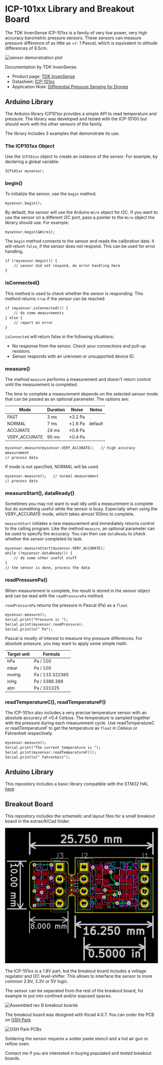# ICP-101xx Library and Breakout Board

The TDK InvenSense ICP-101xx is a family of very low power, very high accuracy barometric pressure sensors. These sensors can measure pressure difference of as little as +/- 1 Pascal, which is equivalent to altitude differences of 8.5cm.

![sensor demonstration plot](./extras/Images/sensor-plot.png)

Documentation by TDK InvenSense:
* Product page: [TDK InvenSense](https://www.invensense.com/products/1-axis/icp-101xx/)
* Datasheet: [ICP-101xx](http://www.invensense.com/wp-content/uploads/2018/01/DS-000186-ICP-101xx-v1.0.pdf)
* Application Note: [Differential Pressure Sensing for Drones](https://www.invensense.com/download-pdf/an-000119-differential-pressure-sensing-using-icm-20789-for-altitude-hold-in-drones/)

## Arduino Library

The Arduino library ICP101xx provides a simple API to read temperature and pressure. The library was developed and tested with the ICP-10100 but should work with the other sensors of the family.

The library includes 3 examples that demonstrate its use.

### The ICP101xx Object

Use the `ICP101xx` object to create an instance of the sensor. For example, by declaring a global variable:

```
ICP101xx mysensor;
```

### begin()

To initialize the sensor, use the `begin` method.

```
mysensor.begin();
```

By default, the sensor will use the Arduino `Wire` object for I2C. If you want to use the sensor on a different I2C port, pass a pointer to the `Wire` object the library should use. For example:

```
mysensor.begin(&Wire1);
```

The `begin` method connects to the sensor and reads the calibration data. It will return `false`, if the sensor does not respond. This can be used for error handling.

```
if (!mysensor.begin()) {
	// sensor did not respond, do error handling here
}
```

### isConnected()

This method is used to check whether the sensor is responding. This method returns `true` if the sensor can be reached.

```
if (mysensor.isConnected()) {
	// do some measurements
} else {
	// report an error
}
```

`isConnected` will return false in the following situations:

- No response from the sensor. Check your connections and pull-up resistors.
- Sensor responds with an unknown or unsupported device ID.

### measure()

The method `measure` performs a measurement and doesn't return control until the measurement is completed.

The time to complete a measurement depends on the selected sensor mode that can be passed as an optional parameter. The options are:

|Mode|Duration|Noise|Notes|
|--|--|--|--|
|FAST|3 ms|±3.2 Pa| |
|NORMAL|7 ms|±1.6 Pa|default|
|ACCURATE|24 ms|±0.8 Pa| |
|VERY_ACCURATE|95 ms|±0.4 Pa| |

```
mysensor.measure(mysensor.VERY_ACCURATE);	// high accuracy measurement
// process data
```

If mode is not specified, NORMAL will be used.

```
mysensor.measure();	  // normal measurement
// process data
```

### measureStart(), dataReady()

Sometimes you may not want to wait idly until a measurement is complete but do something useful while the sensor is busy. Especially when using the VERY_ACCURATE mode, which takes almost 100ms to complete.

`measureStart` initiates a new measurement and immediately returns control to the calling program. Like the method `measure`, an optional parameter can be used to specify the accuracy. You can then use `dataReady` to check whether the sensor completed its task.

```
mysensor.measureStart(mysensor.VERY_ACCURATE);
while (!mysensor.dataReady()) {
	// do some other useful stuff
}
// the sensor is done, process the data
```

### readPressurePa()

When measurement is complete, the result is stored in the sensor object and can be read with the `readPressurePa` method.

`readPressurePa` returns the pressure in Pascal (Pa) as a `float`.

```
mysensor.measure();
Serial.print("Pressure is ");
Serial.print(mysensor.readPressure);
Serial.println(" Pa");
```

Pascal is mostly of interest to measure tiny pressure differences. For absolute pressure, you may want to apply some simple math.

|Target unit|Formula|
|--|--|
|hPa|Pa / 100|
|mbar|Pa / 100|
|mmHg|Pa / 133.322365|
|inHg|Pa / 3386.389|
|atm|Pa / 101325|

### readTemperatureC(), readTemperatureF()

The ICP-101xx also includes a very precise temperature sensor with an absolute accuracy of ±0.4 Celsius. The temperature is sampled together with the pressure during each measurement cycle. Use readTemperatureC or readTemperatureF to get the temperature as `float` in Celsius or Fahrenheit respectively.

```
mysensor.measure();
Serial.print("The current temperature is ");
Serial.print(mysensor.readTemperatureF());
Serial.println(" Fahrenheit");
```

## Arduino Library

This repository includes a basic library compatible with the STM32 HAL [here](./extras/stm32-hal).

## Breakout Board

This repository includes the schematic and layout files for a small breakout board in the extras/KiCad folder. 

![Rev C layout](./extras/Images/breakout-layout.png)

The ICP-101xx is a 1.8V part, but the breakout board includes a voltage regulator and I2C level-shifter. This allows to interface the sensor to more common 2.8V, 3.3V or 5V logic.

The sensor can be separated from the rest of the breakout board, for example to put into confined and/or exposed spaces.

![Assembled rev B breakout boards](./extras/Images/breakout-rev-b.jpg)

The breakout board was designed with Kicad 4.0.7. You can order the PCB on [OSH Park](https://oshpark.com/shared_projects/5VY0IcwY)

![OSH Park PCBs](./extras/Images/breakout-oshpark.png)

Soldering the sensor requires a solder paste stencil and a hot air gun or reflow oven.

Contact me if you are interested in buying populated and tested breakout boards.
